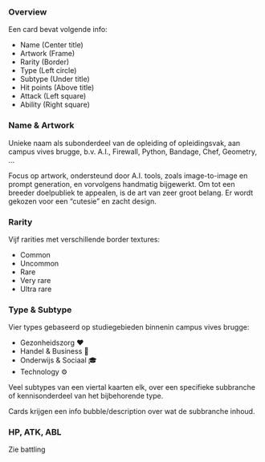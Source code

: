 ### Overview
Een card bevat volgende info: [](images/NEWERdesign.png)
-	Name		    (Center title)
-	Artwork		    (Frame)
-	Rarity 		    (Border)
-	Type 		    (Left circle)
-	Subtype	        (Under title)
-	Hit points	    (Above title)
-	Attack	        (Left square)
-	Ability     	(Right square)

### Name & Artwork
Unieke naam als subonderdeel van de opleiding of opleidingsvak,
aan campus vives brugge, b.v. A.I., Firewall, Python, Bandage, Chef, Geometry, …

Focus op artwork, ondersteund door A.I. tools, zoals image-to-image en prompt generation, en vorvolgens handmatig bijgewerkt.
Om tot een breeder doelpubliek te appealen, is de art van zeer groot belang.
Er wordt gekozen voor een “cutesie” en zacht design.

### Rarity
Vijf rarities met verschillende border textures:
-	Common
-	Uncommon
-	Rare
-	Very rare
-	Ultra rare

### Type & Subtype
Vier types gebaseerd op studiegebieden binnenin campus vives brugge:
-	Gezonheidszorg	        ❤
-	Handel & Business	    🤝
-	Onderwijs & Sociaal	    🎓
-	Technology		        ⚙

Veel subtypes van een viertal kaarten elk, over een specifieke subbranche of kennisonderdeel van het bijbehorende type.

Cards krijgen een info bubble/description over wat de subbranche inhoud.

### HP, ATK, ABL
Zie battling